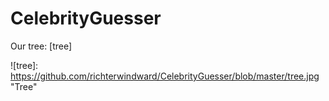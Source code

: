# CelebrityGuesser


Our tree: [tree]


![tree]: https://github.com/richterwindward/CelebrityGuesser/blob/master/tree.jpg "Tree"
